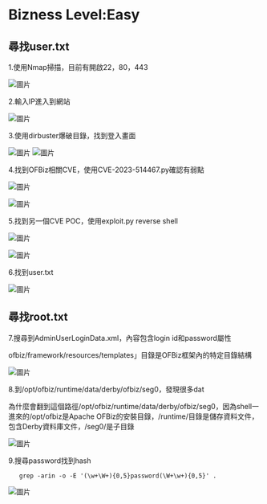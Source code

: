 Bizness Level:Easy
===
尋找user.txt
---
1.使用Nmap掃描，目前有開啟22，80，443

![圖片](https://github.com/favorite986141/jamescao/assets/125249893/cc624852-ec0d-4c6f-b58d-e5dd9cfa5430)

2.輸入IP進入到網站

![圖片](https://github.com/favorite986141/jamescao/assets/125249893/f4c4f7b8-9a61-4992-95f5-bf19aafb6c76)

3.使用dirbuster爆破目錄，找到登入畫面

![圖片](https://github.com/favorite986141/jamescao/assets/125249893/0b8bdab0-2f46-42a6-8f02-aafab0ad2b67)
![圖片](https://github.com/favorite986141/jamescao/assets/125249893/96a7e3fd-3b7e-4daa-a853-2df11db01b15)

4.找到OFBiz相關CVE，使用CVE-2023-514467.py確認有弱點

![圖片](https://github.com/favorite986141/jamescao/assets/125249893/37d73a71-2a9f-4d15-a9c7-eef46180fdf3)

![圖片](https://github.com/favorite986141/jamescao/assets/125249893/037a5768-e02c-4fa6-8e7d-5a3a87f66741)

5.找到另一個CVE POC，使用exploit.py reverse shell

![圖片](https://github.com/favorite986141/jamescao/assets/125249893/2c6619b3-80fa-4665-9488-8133ebfd4080)

![圖片](https://github.com/favorite986141/jamescao/assets/125249893/f635049d-75a4-4c94-b723-0a1ad91788b0)

6.找到user.txt

![圖片](https://github.com/favorite986141/jamescao/assets/125249893/2fd109cf-b3c2-4319-94c0-3d881b838e94)

尋找root.txt
---
7.搜尋到AdminUserLoginData.xml，內容包含login id和password屬性

ofbiz/framework/resources/templates」目錄是OFBiz框架內的特定目錄結構 

![圖片](https://github.com/favorite986141/jamescao/assets/125249893/a9365a71-8ad0-4b4e-b8f8-c4ce7d5ec48e)

8.到/opt/ofbiz/runtime/data/derby/ofbiz/seg0，發現很多dat

為什麼會翻到這個路徑/opt/ofbiz/runtime/data/derby/ofbiz/seg0，因為shell一進來的/opt/ofbiz是Apache OFBiz的安裝目錄，/runtime/目錄是儲存資料文件，包含Derby資料庫文件，/seg0/是子目錄

![圖片](https://github.com/favorite986141/jamescao/assets/125249893/d5014763-9ce9-4646-b068-d9986aefbdbc)

9.搜尋password找到hash

       grep -arin -o -E '(\w+\W+){0,5}password(\W+\w+){0,5}' .

![圖片](https://github.com/favorite986141/jamescao/assets/125249893/a04fbd62-3c48-4b39-917b-f7db87829848)
